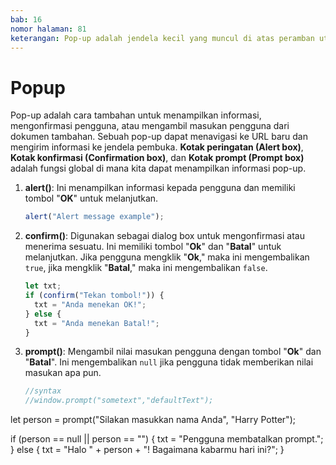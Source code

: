 ```yaml
---
bab: 16
nomor halaman: 81
keterangan: Pop-up adalah jendela kecil yang muncul di atas peramban utama untuk memberikan informasi. Ini digunakan untuk menampilkan notifikasi, peringatan, dialog, formulir login, atau konten lain yang seharusnya muncul sementara atau dalam konteks terpisah dari halaman utama.
---
```


# Popup

Pop-up adalah cara tambahan untuk menampilkan informasi, mengonfirmasi pengguna, atau mengambil masukan pengguna dari dokumen tambahan. Sebuah pop-up dapat menavigasi ke URL baru dan mengirim informasi ke jendela pembuka. **Kotak peringatan (Alert box)**, **Kotak konfirmasi (Confirmation box)**, dan **Kotak prompt (Prompt box)** adalah fungsi global di mana kita dapat menampilkan informasi pop-up.

1. **alert()**: Ini menampilkan informasi kepada pengguna dan memiliki tombol "**OK**" untuk melanjutkan.

   ```javascript
   alert("Alert message example");
   ```

2. **confirm()**: Digunakan sebagai dialog box untuk mengonfirmasi atau menerima sesuatu. Ini memiliki tombol "**Ok**" dan "**Batal**" untuk melanjutkan. Jika pengguna mengklik "**Ok**," maka ini mengembalikan `true`, jika mengklik "**Batal**," maka ini mengembalikan `false`.&#x20;

   ```javascript
   let txt;
   if (confirm("Tekan tombol!")) {
     txt = "Anda menekan OK!";
   } else {
     txt = "Anda menekan Batal!";
   }
   ```

3. **prompt()**: Mengambil nilai masukan pengguna dengan tombol "**Ok**" dan "**Batal**". Ini mengembalikan `null` jika pengguna tidak memberikan nilai masukan apa pun.

   ```javascript
   //syntax
   //window.prompt("sometext","defaultText");
   ```

let person = prompt("Silakan masukkan nama Anda", "Harry Potter");

if (person == null || person == "") {
txt = "Pengguna membatalkan prompt.";
} else {
txt = "Halo " + person + "! Bagaimana kabarmu hari ini?";
}

```

```
